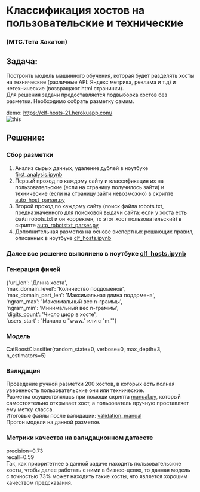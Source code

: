 # Классификация хостов на пользовательские и технические
### (МТС.Тета Хакатон)

## Задача:   
Построить модель машинного обучения, которая будет разделять хосты на технические (различные API: Яндекс метрика, реклама и т.д) и нетехнические (возвращают html странички).   
Для решения задачи предоставляется подвыборка хостов без разметки. Необходимо собрать разметку самим.  

demo: https://clf-hosts-21.herokuapp.com/  
![this](https://user-images.githubusercontent.com/74900958/132009912-1fc1783e-acca-4299-9d78-1a66288aba40.gif)

## Решение:   
### Сбор разметки  
1) Анализ сырых данных, удаление дублей в ноутбуке [first_analysis.ipynb](https://github.com/foookinaaa/mts-hack-classify-hosts/blob/main/notebooks/first_analysis.ipynb)  
2) Первый проход по каждому сайту и классификация их на пользовательские (если на страницу получилось зайти) и технические (если на страницу зайти невозможно) в скрипте [auto_host_parser.py](https://github.com/foookinaaa/mts-hack-classify-hosts/blob/main/apps/netoloka/auto_host_parser.py)  
3) Второй проход по каждому сайту (поиск файла robots.txt, предназначенного для поисковой выдачи сайта: если у хоста есть файл robots.txt и он корректен, то этот хост пользовательский) в скрипте [auto_robotstxt_parser.py](https://github.com/foookinaaa/mts-hack-classify-hosts/blob/main/apps/netoloka/auto_robotstxt_parser.py) 
4) Дополнительная разметка на основе экспертных решающих правил, описанных в ноутбуке [clf_hosts.ipynb](https://github.com/foookinaaa/mts-hack-classify-hosts/blob/main/notebooks/clf_hosts.ipynb)  
### Далее все решение выполнено в ноутбуке [clf_hosts.ipynb](https://github.com/foookinaaa/mts-hack-classify-hosts/blob/main/notebooks/clf_hosts.ipynb)
### Генерация фичей 
{'url_len': 'Длина хоста',  
'max_domain_level': 'Количество поддоменов',  
'max_domain_part_len': 'Максимальная длина поддомена',  
'ngram_max': 'Максимальный вес n-граммы',  
'ngram_min': 'Минимальный вес n-граммы',  
'digits_count': 'Число цифр в хосте',  
'users_start' : 'Начало с "www." или с "m."'}  
### Модель 
CatBoostClassifier(random_state=0, verbose=0, max_depth=3, n_estimators=5)  
### Валидация
Проведение ручной разметки 200 хостов, в которых есть полная уверенность пользовательские они или технические.   
Разметка осуществлялась при помощи скрипта [manual.py](https://github.com/foookinaaa/mts-hack-classify-hosts/blob/main/apps/netoloka/manual.py), который самостоятельно открывает хост, а пользователь вручную проставляет ему метку класса.  
Итоговые файлы после валидации: [validation_manual](https://github.com/foookinaaa/mts-hack-classify-hosts/tree/main/notebooks/validation_manual)  
Прогон модели на данной разметке.   
### Метрики качества на валидационном датасете
precision=0.73  
recall=0.59  
Так, как приоритетнее в данной задаче находить пользовательские хосты, чтобы далее работать с ними в бизнес-целях, то данная модель с точностью 73% может находить такие хосты, что является хорошим качеством предсказания.


